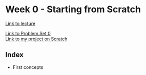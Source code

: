 # Week 0 - Starting from Scratch

[Link to lecture](https://cs50.harvard.edu/x/2025/weeks/0/)

[Link to Problem Set 0](https://cs50.harvard.edu/x/2025/psets/0/) \
[Link to my project on Scratch](https://scratch.mit.edu/projects/1160925235)

## Index
- First concepts
